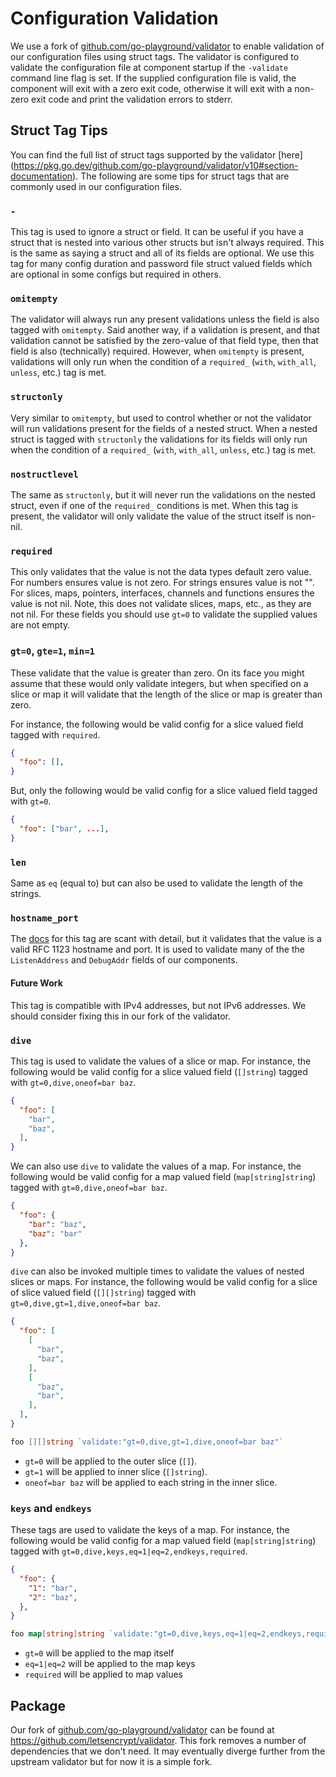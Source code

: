 # Configuration Validation

We use a fork of
[github.com/go-playground/validator](https://github.com/go-playground/validator)
to enable validation of our configuration files using struct tags. The validator
is configured to validate the configuration file at component startup if the
`-validate` command line flag is set. If the supplied configuration file is
valid, the component will exit with a zero exit code, otherwise it will exit
with a non-zero exit code and print the validation errors to stderr.

## Struct Tag Tips

You can find the full list of struct tags supported by the validator [here]
(https://pkg.go.dev/github.com/go-playground/validator/v10#section-documentation).
The following are some tips for struct tags that are commonly used in our
configuration files.

### `-`
This tag is used to ignore a struct or field. It can be useful if you have a
struct that is nested into various other structs but isn't always required. This
is the same as saying a struct and all of its fields are optional. We use this
tag for many config duration and password file struct valued fields which are
optional in some configs but required in others.

### `omitempty`

The validator will always run any present validations unless the field is also
tagged with `omitempty`. Said another way, if a validation is present, and that
validation cannot be satisfied by the zero-value of that field type, then that
field is also (technically) required. However, when `omitempty` is present,
validations will only run when the condition of a `required_` (`with`,
`with_all`, `unless`, etc.) tag is met.

### `structonly`

Very similar to `omitempty`, but used to control whether or not the validator
will run validations present for the fields of a nested struct. When a nested
struct is tagged with `structonly` the validations for its fields will only run
when the condition of a `required_` (`with`, `with_all`, `unless`, etc.) tag is
met.

### `nostructlevel`

The same as `structonly`, but it will never run the validations on the nested
struct, even if one of the `required_` conditions is met. When this tag is
present, the validator will only validate the value of the struct itself is
non-nil.

### `required`

This only validates that the value is not the data types default zero value. For
numbers ensures value is not zero. For strings ensures value is not "". For
slices, maps, pointers, interfaces, channels and functions ensures the value is
not nil. Note, this does not validate slices, maps, etc., as they are not nil.
For these fields you should use `gt=0` to validate the supplied values are not
empty.

### `gt=0`, `gte=1`, `min=1`

These validate that the value is greater than zero. On its face you might assume
that these would only validate integers, but when specified on a slice or map it
will validate that the length of the slice or map is greater than zero.

For instance, the following would be valid config for a slice valued field
tagged with `required`.
```json
{
  "foo": [],
}
```

But, only the following would be valid config for a slice valued field tagged
with `gt=0`.
```json
{
  "foo": ["bar", ...],
}
```

### `len`

Same as `eq` (equal to) but can also be used to validate the length of the
strings.

### `hostname_port`

The
[docs](https://pkg.go.dev/github.com/go-playground/validator/v10#hdr-HostPort)
for this tag are scant with detail, but it validates that the value is a valid
RFC 1123 hostname and port. It is used to validate many of the the
`ListenAddress` and `DebugAddr` fields of our components.

#### Future Work

This tag is compatible with IPv4 addresses, but not IPv6 addresses. We should
consider fixing this in our fork of the validator.

### `dive`
This tag is used to validate the values of a slice or map. For instance, the
following would be valid config for a slice valued field (`[]string`) tagged
with `gt=0,dive,oneof=bar baz`.
```json
{
  "foo": [
    "bar",
    "baz",
  ],
}
```

We can also use `dive` to validate the values of a map. For instance, the
following would be valid config for a map valued field (`map[string]string`)
tagged with `gt=0,dive,oneof=bar baz`.
```json
{
  "foo": {
    "bar": "baz",
    "baz": "bar"
  },
}
```

`dive` can also be invoked multiple times to validate the values of nested
slices or maps. For instance, the following would be valid config for a slice of
slice valued field (`[][]string`) tagged with `gt=0,dive,gt=1,dive,oneof=bar
baz`.

```json
{
  "foo": [
    [
      "bar",
      "baz",
    ],
    [
      "baz",
      "bar",
    ],
  ],
}
```

```go
foo [][]string `validate:"gt=0,dive,gt=1,dive,oneof=bar baz"`
```

- `gt=0` will be applied to the outer slice (`[]`).
- `gt=1` will be applied to inner slice (`[]string`).
- `oneof=bar baz` will be applied to each string in the inner slice.

### `keys` and `endkeys`
These tags are used to validate the keys of a map. For instance, the following
would be valid config for a map valued field (`map[string]string`) tagged with
`gt=0,dive,keys,eq=1|eq=2,endkeys,required`.

```json
{
  "foo": {
    "1": "bar",
    "2": "baz",
  },
}
```

```go
foo map[string]string `validate:"gt=0,dive,keys,eq=1|eq=2,endkeys,required"`
```

- `gt=0` will be applied to the map itself
- `eq=1|eq=2` will be applied to the map keys
- `required` will be applied to map values


## Package

Our fork of
[github.com/go-playground/validator](https://github.com/go-playground/validator)
can be found at https://github.com/letsencrypt/validator. This fork removes a
number of dependencies that we don't need. It may eventually diverge further
from the upstream validator but for now it is a simple fork.
